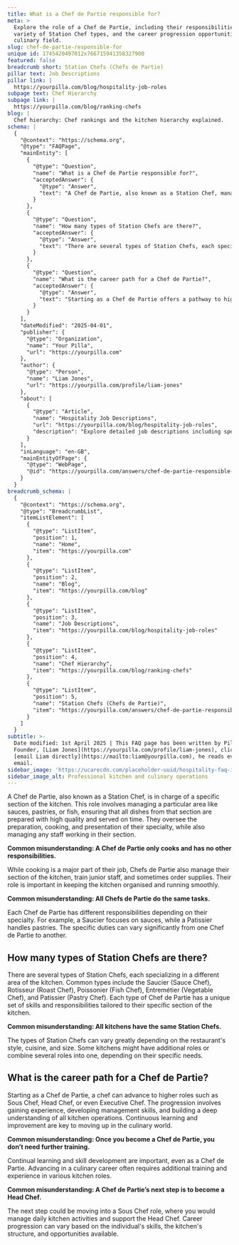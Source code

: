 ```yaml
---
title: What is a Chef de Partie responsible for?
meta: >
  Explore the role of a Chef de Partie, including their responsibilities, the
  variety of Station Chef types, and the career progression opportunities in the
  culinary field.
slug: chef-de-partie-responsible-for
unique id: 1745420497012x766715941358327900
featured: false
breadcrumb short: Station Chefs (Chefs de Partie)
pillar text: Job Descriptions
pillar link: |
  https://yourpilla.com/blog/hospitality-job-roles
subpage text: Chef Hierarchy
subpage link: |
  https://yourpilla.com/blog/ranking-chefs
blog: |
  Chef hierarchy: Chef rankings and the kitchen hierarchy explained.
schema: |
  {
    "@context": "https://schema.org",
    "@type": "FAQPage",
    "mainEntity": [
      {
        "@type": "Question",
        "name": "What is a Chef de Partie responsible for?",
        "acceptedAnswer": {
          "@type": "Answer",
          "text": "A Chef de Partie, also known as a Station Chef, manages a specific section of the kitchen like sauces, pastries, or fish. They are responsible for the preparation, cooking, and presentation of dishes in their area, ensuring high quality and timely service. Additionally, Chefs de Partie supervise any staff in their section, may train junior staff, and sometimes handle ordering supplies. The role is crucial for maintaining organisation and efficiency in the kitchen."
        }
      },
      {
        "@type": "Question",
        "name": "How many types of Station Chefs are there?",
        "acceptedAnswer": {
          "@type": "Answer",
          "text": "There are several types of Station Chefs, each specializing in a different area of the kitchen. These include the Saucier (Sauce Chef), Rotisseur (Roast Chef), Poissonier (Fish Chef), Entremétier (Vegetable Chef), and Patissier (Pastry Chef). The types of Station Chefs present in a kitchen can vary depending on the restaurant's style, cuisine, and size, with some kitchens featuring additional or combined roles."
        }
      },
      {
        "@type": "Question",
        "name": "What is the career path for a Chef de Partie?",
        "acceptedAnswer": {
          "@type": "Answer",
          "text": "Starting as a Chef de Partie offers a pathway to higher roles such as Sous Chef, Head Chef, or Executive Chef. Career progression involves gaining experience, enhancing management skills, and acquiring a comprehensive understanding of kitchen operations. Continuous learning and skill development are essential for advancement in the culinary field."
        }
      }
    ],
    "dateModified": "2025-04-01",
    "publisher": {
      "@type": "Organization",
      "name": "Your Pilla",
      "url": "https://yourpilla.com"
    },
    "author": {
      "@type": "Person",
      "name": "Liam Jones",
      "url": "https://yourpilla.com/profile/liam-jones"
    },
    "about": [
      {
        "@type": "Article",
        "name": "Hospitality Job Descriptions",
        "url": "https://yourpilla.com/blog/hospitality-job-roles",
        "description": "Explore detailed job descriptions including specific duties and tasks in the hospitality industry to guide your business decisions."
      }
    ],
    "inLanguage": "en-GB",
    "mainEntityOfPage": {
      "@type": "WebPage",
      "@id": "https://yourpilla.com/answers/chef-de-partie-responsible-for"
    }
  }
breadcrumb_schema: |
  {
    "@context": "https://schema.org",
    "@type": "BreadcrumbList",
    "itemListElement": [
      {
        "@type": "ListItem",
        "position": 1,
        "name": "Home",
        "item": "https://yourpilla.com"
      },
      {
        "@type": "ListItem",
        "position": 2,
        "name": "Blog",
        "item": "https://yourpilla.com/blog"
      },
      {
        "@type": "ListItem",
        "position": 3,
        "name": "Job Descriptions",
        "item": "https://yourpilla.com/blog/hospitality-job-roles"
      },
      {
        "@type": "ListItem",
        "position": 4,
        "name": "Chef Hierarchy",
        "item": "https://yourpilla.com/blog/ranking-chefs"
      },
      {
        "@type": "ListItem",
        "position": 5,
        "name": "Station Chefs (Chefs de Partie)",
        "item": "https://yourpilla.com/answers/chef-de-partie-responsible-for"
      }
    ]
  }
subtitle: >-
  Date modified: 1st April 2025 | This FAQ page has been written by Pilla
  Founder, [Liam Jones](https://yourpilla.com/profile/liam-jones), click to
  [email Liam directly](https://mailto:liam@yourpilla.com), he reads every
  email.
sidebar_image: 'https://ucarecdn.com/placeholder-uuid/hospitality-faq-image.jpg'
sidebar_image_alt: Professional kitchen and culinary operations
---
```

A Chef de Partie, also known as a Station Chef, is in charge of a specific section of the kitchen. This role involves managing a particular area like sauces, pastries, or fish, ensuring that all dishes from that section are prepared with high quality and served on time. They oversee the preparation, cooking, and presentation of their specialty, while also managing any staff working in their section.

**Common misunderstanding: A Chef de Partie only cooks and has no other responsibilities.**

While cooking is a major part of their job, Chefs de Partie also manage their section of the kitchen, train junior staff, and sometimes order supplies. Their role is important in keeping the kitchen organised and running smoothly.

**Common misunderstanding: All Chefs de Partie do the same tasks.**

Each Chef de Partie has different responsibilities depending on their specialty. For example, a Saucier focuses on sauces, while a Patissier handles pastries. The specific duties can vary significantly from one Chef de Partie to another.

## How many types of Station Chefs are there?

There are several types of Station Chefs, each specializing in a different area of the kitchen. Common types include the Saucier (Sauce Chef), Rotisseur (Roast Chef), Poissonier (Fish Chef), Entremétier (Vegetable Chef), and Patissier (Pastry Chef). Each type of Chef de Partie has a unique set of skills and responsibilities tailored to their specific section of the kitchen.

**Common misunderstanding: All kitchens have the same Station Chefs.**

The types of Station Chefs can vary greatly depending on the restaurant's style, cuisine, and size. Some kitchens might have additional roles or combine several roles into one, depending on their specific needs.

## What is the career path for a Chef de Partie?

Starting as a Chef de Partie, a chef can advance to higher roles such as Sous Chef, Head Chef, or even Executive Chef. The progression involves gaining experience, developing management skills, and building a deep understanding of all kitchen operations. Continuous learning and improvement are key to moving up in the culinary world.

**Common misunderstanding: Once you become a Chef de Partie, you don’t need further training.**

Continual learning and skill development are important, even as a Chef de Partie. Advancing in a culinary career often requires additional training and experience in various kitchen roles.

**Common misunderstanding: A Chef de Partie’s next step is to become a Head Chef.**

The next step could be moving into a Sous Chef role, where you would manage daily kitchen activities and support the Head Chef. Career progression can vary based on the individual's skills, the kitchen's structure, and opportunities available.
